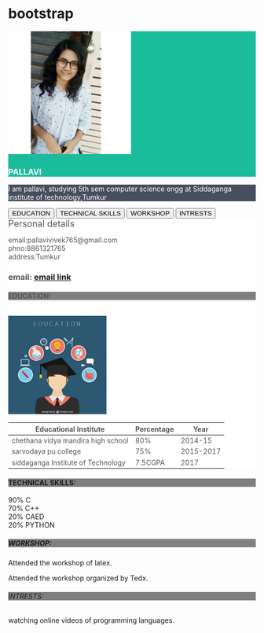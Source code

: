 # bootstrap
<!DOCTYPE html>
<html lang="en">
<head>
  <title>My Personal Website</title>
  <meta charset="utf-8">
  <meta name="viewport" content="width=device-width, initial-scale=1">
  <link rel="stylesheet" href="https://maxcdn.bootstrapcdn.com/bootstrap/3.4.0/css/bootstrap.min.css">
  <script src="https://ajax.googleapis.com/ajax/libs/jquery/3.4.0/jquery.min.js"></script>
  <script src="https://maxcdn.bootstrapcdn.com/bootstrap/3.4.0/js/bootstrap.min.js"></script>
</head>
<head>
  <meta charset="utf-8">
  <meta name="viewport" content="width=device-width, initial-scale=1">
  <link rel="stylesheet" href="https://maxcdn.bootstrapcdn.com/bootstrap/3.4.0/css/bootstrap.min.css">
  <script src="https://ajax.googleapis.com/ajax/libs/jquery/3.4.0/jquery.min.js"></script>
  <script src="https://maxcdn.bootstrapcdn.com/bootstrap/3.4.0/js/bootstrap.min.js"></script>
  <style>
  .bg-1 { 
    background-color: #1abc9c; /* Green */
    color: #ffffff;
  }
  .bg-2 { 
    background-color: #474e5d; /* Dark Blue */
    color: #ffffff;
  }
  .bg-3 { 
    background-color: #fff; /* White */
    color: #555555;
  }
  </style>
</head>
<body>

<div class="container-fluid bg-1 text-center">
 
  <img src="pallavi.jpg" class="img-circle" alt="Bird" width="250" height="250">
  <h3>PALLAVI</h3>
</div>

<div class="container-fluid bg-2 text-center">
  <p>I am pallavi, studying 5th sem computer science engg </em>at Siddaganga institute of technology,Tumkur</p>
</div>
<div class="container">
  
  <div class="btn-group-vertical">
    <button type="button" class="btn btn-primary">EDUCATION</button>
    <button type="button" class="btn btn-primary">TECHNICAL SKILLS</button>
    <button type="button" class="btn btn-primary">WORKSHOP</button>
    <button type="button" class="btn btn-primary">INTRESTS</button>
  </div>
</div>
</div>

<div class="container-fluid bg-3 text-center">
  

<link rel="stylesheet" href="https://maxcdn.bootstrapcdn.com/bootstrap/3.3.7/css/bootstrap.min.css">
</head>
<body class="container">
<table cellspacing="20">
 
<div><font size="4">Personal details</font>
<p>              email:pallavivivek765@gmail.com<br>phno:8861321765<br>address:Tumkur</p>
  <i class="glyphicon glyphicon-envelope" " style="font-size:48px;color:red"></i>
<h3>             email: <a href="mailto:pallavivivek765@gmail.com">email link</a></h3></div>
<h4 style="background-color:gray">EDUCATION:</h4>
<div class="container">
  <table class="table">
    <thead>
      <tr>
        <th>Educational Institute</th> </div>
</body>

</html>
<div class="container">
          
  <img src="edu.jpg" class="rounded-circle" alt="logo" width="200" height="200"> 
</div>
        <th>Percentage</th>
        <th>Year</th>
      </tr>
    </thead>
    <tbody>
        <td>chethana vidya mandira high school</td>
        <td>80%</td>
        <td>2014-15</td>
      </tr>      
      <tr class="success">
        <td>sarvodaya pu college</td>
        <td>75%</td>
        <td>2015-2017</td>
      </tr>
       <tr class="danger">
        <td>siddaganga Institute of Technology</td>
        <td>7.5CGPA</td>
        <td>2017</td>
      </tr>
      </tbody>
  </table>
</div>
<body>
<style>
body {
  background-image: url("wood.jpg");
}
</style>
</body>






<h4 style="background-color:gray"> TECHNICAL SKILLS:</h4>
<div class="container">
  
  <div class="progress">
   <div class="progress-bar progress-bar-success" role="progressbar" aria-valuenow="90" aria-valuemin="0" aria-valuemax="100" style="width:90%">
      90% C
    </div>
  </div>
  <div class="progress">
    <div class="progress-bar progress-bar-info" role="progressbar" aria-valuenow="70" aria-valuemin="0" aria-valuemax="100" style="width:70%">
      70% C++ 
    </div>
  </div>
  <div class="progress">
    <div class="progress-bar progress-bar-warning" role="progressbar" aria-valuenow="20" aria-valuemin="0" aria-valuemax="100" style="width:20%">
      20% CAED 
    </div>
  </div>
  <div class="progress">
    <div class="progress-bar progress-bar-danger" role="progressbar" aria-valuenow="20" aria-valuemin="0" aria-valuemax="100" style="width:20%">
      20% PYTHON 
    </div>
  </div>
</div>







<h5 style="background-color:gray">WORKSHOP:</h5>
<p>           Attended the workshop of latex. </p>
<p>           Attended the workshop organized by Tedx. </p>

<h6 style="background-color:gray">INTRESTS:</h6>
<p>           watching online videos of programming languages.</p>


<meta name="viewport" content="width=device-width, initial-scale=1">
<link rel="stylesheet" href="https://maxcdn.bootstrapcdn.com/bootstrap/3.3.7/css/bootstrap.min.css">
</head>
<body class="container">
<i class="glyphicon glyphicon-cloud" style="font-size:24px;"></i>
<i class="glyphicon glyphicon-cloud" style="font-size:36px;"></i>
<i class="glyphicon glyphicon-cloud" style="font-size:48px;color:red;"></i>
<i class="glyphicon glyphicon-cloud" style="font-size:60px;color:red;"></i>

</div>
</body>
</html>
